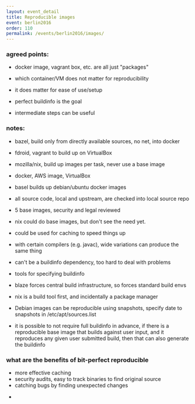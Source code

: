 ```yaml
---
layout: event_detail
title: Reproducible images
event: berlin2016
order: 110
permalink: /events/berlin2016/images/
---
```


### agreed points:
 * docker image, vagrant box, etc. are all just "packages"

 * which container/VM does not matter for reproducibility
 * it does matter for ease of use/setup

 * perfect buildinfo is the goal
 * intermediate steps can be useful



### notes:

 * bazel, build only from directly available sources, no net, into docker
 * fdroid, vagrant to build up on VirtualBox
 * mozilla/nix, build up images per task, never use a base image

 * docker, AWS image, VirtualBox

 * basel builds up debian/ubuntu docker images
 * all source code, local and upstream, are checked into local source repo
 * 5 base images, security and legal reviewed

 * nix could do base images, but don't see the need yet.
 * could be used for caching to speed things up

 * with certain compilers (e.g. javac), wide variations can produce the same thing
 * can't be a buildinfo dependency, too hard to deal with problems

 * tools for specifying buildinfo
 * blaze forces central build infrastructure, so forces standard build envs
 * nix is a build tool first, and incidentally a package manager

 * Debian images can be reproducible using snapshots, specify date to snapshots in /etc/apt/sources.list

 * it is possible to not require full buildinfo in advance, if there is a reproducible base image that builds against user input, and it reproduces any given user submitted build, then that can also generate the buildinfo

### what are the benefits of bit-perfect reproducible

 * more effective caching
 * security audits, easy to track binaries to find original source
 * catching bugs by finding unexpected changes

-
